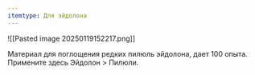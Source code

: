 ```yaml
---
itemtype: Для эйдолона
---
```

![[Pasted image 20250119152217.png]]

Материал для поглощения редких пилюль эйдолона, дает 100 опыта.
Примените здесь Эйдолон > Пилюли.
